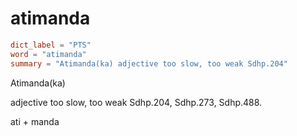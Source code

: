 # atimanda

``` toml
dict_label = "PTS"
word = "atimanda"
summary = "Atimanda(ka) adjective too slow, too weak Sdhp.204"
```

Atimanda(ka)

adjective too slow, too weak Sdhp.204, Sdhp.273, Sdhp.488.

ati \+ manda

